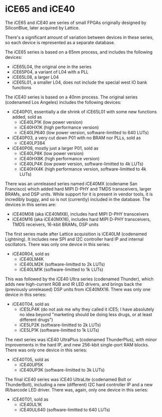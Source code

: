 # iCE65 and iCE40

The iCE65 and iCE40 are series of small FPGAs originally designed by SiliconBlue, later acquired by Lattice.

There's a significant amount of variation between devices in these series, so each device is represented as a separate database.

The iCE65 series is based on a 65nm process, and includes the following devices:

- iCE65L04, the original one in the series
- iCE65P04, a variant of L04 with a PLL
- iCE65L08, a larger L04
- iCE65L01, a smaller L04, does not include the special west IO bank functions

The iCE40 series is based on a 40nm process.  The original series (codenamed Los Angeles) includes the following devices:

- iCE40P01, essentially a die shrink of iCE65L01 with some new functions added, sold as
  - iCE40LP1K (low power version)
  - iCE40HX1K (high performance version)
  - iCE40LP640 (low power version, software-limitted to 640 LUTs)
- iCE40P03, a very cut down P01 with no BRAM nor PLLs, sold as
  - iCE40LP384
- iCE40P08, mostly just a larger P01, sold as
  - iCE40LP8K (low power version)
  - iCE40HX8K (high performance version)
  - iCE40LP4K (low power version, software-limitted to 4k LUTs)
  - iCE40HX4K (high performance version, software-limitted to 4k LUTs)

There was an unreleased series named iCE40MX (codename San Francisco) which added hard MIPI D-PHY and TMDS transceivers, larger BRAMs, and DSP units.  While support for it is present in vendor tools, it is incredibly buggy, and so is not (currently) included in the database.  The devices in this series are:

- iCE40M08 (aka iCE40MX8), includes hard MIPI D-PHY transceivers
- iCE40M16 (aka iCE40MX16), includes hard MIPI D-PHY transceivers, TMDS receivers, 16-kbit BRAMs, DSP units

The first series made after Lattice acquisition is iCE40LM (codenamed Lightning). It includes new SPI and I2C controller hard IP and internal oscillators.  There was only one device in this series:

- iCE40R04, sold as
  - iCE40LM4K
  - iCE40LM2K (software-limitted to 2k LUTs)
  - iCE40LM1K (software-limitted to 1k LUTs)

This was followed by the iCE40 Ultra series (codenamed Thunder), which adds new high-current RGB and IR LED drivers, and brings back the (previously unreleased) DSP units from iCE40MX16.  There was only one device in this series:

- iCE40T04, sold as
  - iCE5LP4K (do not ask me why they called it iCE5; I have absolutely no idea beyond "marketing should be doing less drugs, or at least different drugs")
  - iCE5LP2K (software-limitted to 2k LUTs)
  - iCE5LP1K (software-limitted to 1k LUTs)

The next series was iCE40 UltraPlus (codenamed ThunderPlus), with minor improvements in the hard IP, and new 256-kbit single-port RAM blocks.  There was only one device in this series:

- iCE40T05, sold as
  - iCE40UP5K
  - iCE40UP3K (software-limitted to 3k LUTs)

The final iCE40 series was iCE40 UltraLite (codenamed Bolt or ThunderBolt), including a new (different) I2C hard controller IP and a new IR/barcode LED driver.  There was, again, only one device in this series:

- iCE40T01, sold as
  - iCE40UL1K
  - iCE40UL640 (software-limitted to 640 LUTs)